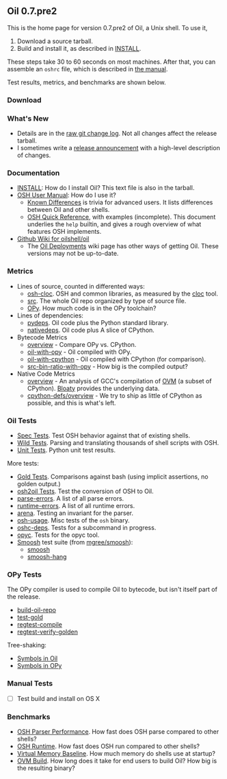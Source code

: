 <!-- NOTE: This file is at /release/$VERSION/index.html -->

Oil 0.7.pre2
---------

<span class="date">
<!-- REPLACE_WITH_DATE -->
</span>

This is the home page for version 0.7.pre2 of Oil, a Unix shell.  To use it,

1. Download a source tarball.
2. Build and install it, as described in [INSTALL][].

These steps take 30 to 60 seconds on most machines.  After that, you can
assemble an `oshrc` file, which is described in [the
manual](doc/osh-manual.html).

Test results, metrics, and benchmarks are shown below.

[INSTALL]: doc/INSTALL.html

### Download

<!-- REPLACE_WITH_DOWNLOAD_LINKS -->

### What's New

- Details are in the [raw git change log](changelog.html).  Not all changes
  affect the release tarball.
- I sometimes write a [release announcement](announcement.html) with a
  high-level description of changes.

### Documentation

- [INSTALL][]: How do I install Oil?  This text file is also in the tarball.
- [OSH User Manual](doc/osh-manual.html): How do I use it?
  - [Known Differences](doc/known-differences.html) is trivia for advanced
    users.  It lists differences between Oil and other shells.
  - [OSH Quick Reference](doc/osh-quick-ref.html), with examples (incomplete).
    This document underlies the `help` builtin, and gives a rough overview of
    what features OSH implements.
- [Github Wiki for oilshell/oil](https://github.com/oilshell/oil/wiki)
  - The [Oil Deployments](https://github.com/oilshell/oil/wiki/Oil-Deployments)
    wiki page has other ways of getting Oil.  These versions may not be
    up-to-date.


### Metrics

- Lines of source, counted in differented ways:
  - [osh-cloc](metrics.wwz/line-counts/osh-cloc.txt).  OSH and common
    libraries, as measured by the [cloc][] tool.
  - [src](metrics.wwz/line-counts/src.txt).  The whole Oil repo organized by
    type of source file.
  - [OPy](metrics.wwz/line-counts/opy.txt).  How much code is in the OPy
    toolchain?
- Lines of dependencies:
  - [pydeps](metrics.wwz/line-counts/pydeps.txt).  Oil code plus the Python
    standard library.
  - [nativedeps](metrics.wwz/line-counts/nativedeps.txt).  Oil code plus A
    slice of CPython.
- Bytecode Metrics
  - [overview](metrics.wwz/bytecode/overview.txt) - Compare OPy vs. CPython.
  - [oil-with-opy](metrics.wwz/bytecode/oil-with-opy.txt) - Oil compiled with
    OPy.
  - [oil-with-cpython](metrics.wwz/bytecode/oil-with-cpython.txt) - Oil
    compiled with CPython (for comparison).
  - [src-bin-ratio-with-opy](metrics.wwz/bytecode/src-bin-ratio-with-opy.txt) -
    How big is the compiled output?
- Native Code Metrics
  - [overview](metrics.wwz/native-code/overview.txt) - An analysis of GCC's
    compilation of [OVM][] (a subset of CPython).  [Bloaty][] provides the
    underlying data.
  - [cpython-defs/overview](metrics.wwz/cpython-defs/overview.txt) - We try to
    ship as little of CPython as possible, and this is what's left.

[cloc]: https://github.com/AlDanial/cloc
[Bloaty]: https://github.com/google/bloaty
[OVM]: //www.oilshell.org/cross-ref.html?tag=OVM#OVM


### Oil Tests

- [Spec Tests](test/spec.wwz/).  Test OSH behavior against that of existing
  shells.
- [Wild Tests](test/wild.wwz/).  Parsing and translating thousands of shell
  scripts with OSH.
- [Unit Tests](test/unit.wwz/).  Python unit test results.

More tests:

- [Gold Tests](test/other.wwz/gold.txt).  Comparisons against bash (using
  implicit assertions, no golden output.)
- [osh2oil Tests](test/other.wwz/osh2oil.txt).  Test the conversion of OSH to
  Oil.
- [parse-errors](test/other.wwz/parse-errors.txt).  A list of all parse errors.
- [runtime-errors](test/other.wwz/runtime-errors.txt).  A list of all runtime
  errors.
- [arena](test/other.wwz/arena.txt).  Testing an invariant for the parser.
- [osh-usage](test/other.wwz/osh-usage.txt).  Misc tests of the `osh` binary.
- [oshc-deps](test/other.wwz/oshc-deps.txt).  Tests for a subcommand in
  progress.
- [opyc](test/other.wwz/opyc.txt).  Tests for the opyc tool.
- [Smoosh][] test suite (from [mgree/smoosh][]):
  - [smoosh](test/spec.wwz/smoosh.html)
  - [smoosh-hang](test/spec.wwz/smoosh-hang.html)

[Smoosh]: http://shell.cs.pomona.edu/

[mgree/smoosh]: https://github.com/mgree/smoosh/tree/master/tests/shell

### OPy Tests

The OPy compiler is used to compile Oil to bytecode, but isn't itself part of
the release.

- [build-oil-repo](test/opy.wwz/build-oil-repo.txt)
- [test-gold](test/opy.wwz/test-gold.txt)
- [regtest-compile](test/opy.wwz/regtest-compile.txt)
- [regtest-verify-golden](test/opy.wwz/regtest-verify-golden.txt)

Tree-shaking:

- [Symbols in Oil](test/opy.wwz/oil-symbols.txt)
- [Symbols in OPy](test/opy.wwz/opy-symbols.txt)

### Manual Tests

- [ ] Test build and install on OS X

### Benchmarks

- [OSH Parser Performance](benchmarks.wwz/osh-parser/).  How fast does OSH
  parse compared to other shells?
- [OSH Runtime](benchmarks.wwz/osh-runtime/).  How fast does OSH
  run compared to other shells?
- [Virtual Memory Baseline](benchmarks.wwz/vm-baseline/).  How much memory do
  shells use at startup?
- [OVM Build](benchmarks.wwz/ovm-build/).  How long does it take for end users
  to build Oil?  How big is the resulting binary?

<!-- - [OHeap](benchmarks.wwz/oheap/).  Metrics for a possible AST encoding format. -->

<!-- TODO: 
/src/                       annotated/cross-referenced source code
coverage/                  code coverage in Python and C
-->
